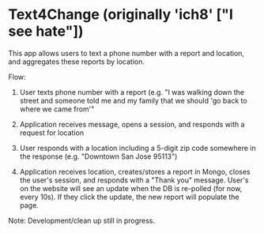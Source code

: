 # Text4Change (originally 'ich8' ["I see hate"])

This app allows users to text a phone number with a report and location, and aggregates these reports by location.

Flow:

1. User texts phone number with a report (e.g. "I was walking down the street and someone told me and my family that we should 'go back to where we came from'"

2. Application receives message, opens a session, and responds with a request for location

3. User responds with a location including a 5-digit zip code somewhere in the response (e.g. "Downtown San Jose 95113")

4. Application receives location, creates/stores a report in Mongo, closes the user's session, and responds with a "Thank you" message. User's on the website will see an update when the DB is re-polled (for now, every 10s). If they click the update, the new report will populate the page.

Note: Development/clean up still in progress.
